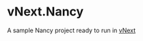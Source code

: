 vNext.Nancy
===========

A sample Nancy project ready to run in [vNext](www.github.com/aspnet/Home)
